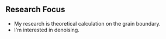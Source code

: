 
## Research Focus

- My research is theoretical calculation on the grain boundary.  
- I'm interested in denoising.  
